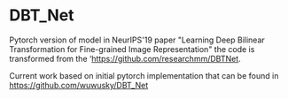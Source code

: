 # DBT_Net
Pytorch version of model in NeurIPS'19 paper "Learning Deep Bilinear Transformation for Fine-grained Image Representation"
  the code is transformed from the ‘https://github.com/researchmm/DBTNet.
  
  Current work based on initial pytorch implementation that can be found in https://github.com/wuwusky/DBT_Net
